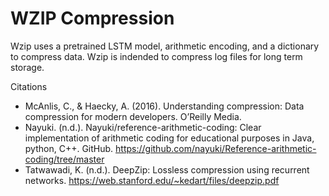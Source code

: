 # WZIP Compression

Wzip uses a pretrained LSTM model, arithmetic encoding, and a dictionary to compress data. Wzip is indended to compress log files for long term storage.

Citations
- McAnlis, C., & Haecky, A. (2016). Understanding compression: Data compression for modern developers. O’Reilly Media. 
- Nayuki. (n.d.). Nayuki/reference-arithmetic-coding: Clear implementation of arithmetic coding for educational purposes in Java, python, C++. GitHub. https://github.com/nayuki/Reference-arithmetic-coding/tree/master 
- Tatwawadi, K. (n.d.). DeepZip: Lossless compression using recurrent networks. https://web.stanford.edu/~kedart/files/deepzip.pdf 
